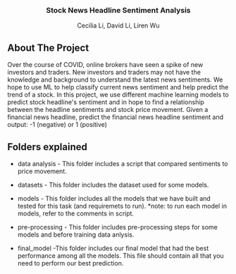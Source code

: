 <br />
<p align="center">

  <h3 align="center">Stock News Headline Sentiment Analysis</h3>

  <p align="center">
    Cecilia Li, David Li, Liren Wu
    <br />
  </p>
</p>



<!-- ABOUT THE PROJECT -->
## About The Project

Over the course of COVID, online brokers have seen a spike of new investors and traders. 
New investors and traders may not have the knowledge and background to understand the latest news sentiments. 
We hope to use ML to help classify current news sentiment and help predict the trend of a stock.
In this project, we use different machine learning models to predict stock headline's sentiment and in hope to find a relationship between the headline sentiments and stock price movement.
Given a financial news headline, predict the financial news headline sentiment and output: -1 (negative) or 1 (positive) 


## Folders explained
* data analysis - This folder includes a script that compared sentiments to price movement.

* datasets - This folder includes the dataset used for some models.

* models - This folder includes all the models that we have built and tested for this task (and requiremets to run). *note: to run each model in models, refer to the comments in script.

* pre-processing - This folder includes pre-processing steps for some models and before training data anlysis.

* final_model -This folder includes our final model that had the best performance among all the models. This file should contain all that you need to perform our best prediction.



